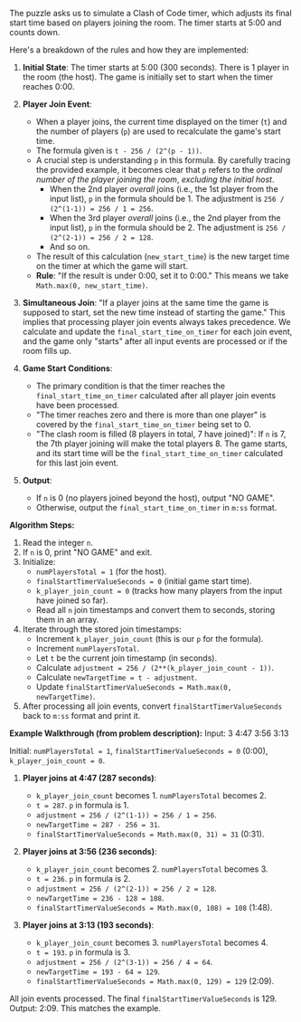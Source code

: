 The puzzle asks us to simulate a Clash of Code timer, which adjusts its final start time based on players joining the room. The timer starts at 5:00 and counts down.

Here's a breakdown of the rules and how they are implemented:

1.  **Initial State**: The timer starts at 5:00 (300 seconds). There is 1 player in the room (the host). The game is initially set to start when the timer reaches 0:00.

2.  **Player Join Event**:
    *   When a player joins, the current time displayed on the timer (`t`) and the number of players (`p`) are used to recalculate the game's start time.
    *   The formula given is `t - 256 / (2^(p - 1))`.
    *   A crucial step is understanding `p` in this formula. By carefully tracing the provided example, it becomes clear that `p` refers to the *ordinal number of the player joining the room*, *excluding the initial host*.
        *   When the 2nd player *overall* joins (i.e., the 1st player from the input list), `p` in the formula should be 1. The adjustment is `256 / (2^(1-1)) = 256 / 1 = 256`.
        *   When the 3rd player *overall* joins (i.e., the 2nd player from the input list), `p` in the formula should be 2. The adjustment is `256 / (2^(2-1)) = 256 / 2 = 128`.
        *   And so on.
    *   The result of this calculation (`new_start_time`) is the new target time on the timer at which the game will start.
    *   **Rule**: "If the result is under 0:00, set it to 0:00." This means we take `Math.max(0, new_start_time)`.

3.  **Simultaneous Join**: "If a player joins at the same time the game is supposed to start, set the new time instead of starting the game." This implies that processing player join events always takes precedence. We calculate and update the `final_start_time_on_timer` for each join event, and the game only "starts" after all input events are processed or if the room fills up.

4.  **Game Start Conditions**:
    *   The primary condition is that the timer reaches the `final_start_time_on_timer` calculated after all player join events have been processed.
    *   "The timer reaches zero and there is more than one player" is covered by the `final_start_time_on_timer` being set to 0.
    *   "The clash room is filled (8 players in total, 7 have joined)": If `n` is 7, the 7th player joining will make the total players 8. The game starts, and its start time will be the `final_start_time_on_timer` calculated for this last join event.

5.  **Output**:
    *   If `n` is 0 (no players joined beyond the host), output "NO GAME".
    *   Otherwise, output the `final_start_time_on_timer` in `m:ss` format.

**Algorithm Steps:**

1.  Read the integer `n`.
2.  If `n` is 0, print "NO GAME" and exit.
3.  Initialize:
    *   `numPlayersTotal = 1` (for the host).
    *   `finalStartTimerValueSeconds = 0` (initial game start time).
    *   `k_player_join_count = 0` (tracks how many players from the input have joined so far).
    *   Read all `n` join timestamps and convert them to seconds, storing them in an array.
4.  Iterate through the stored join timestamps:
    *   Increment `k_player_join_count` (this is our `p` for the formula).
    *   Increment `numPlayersTotal`.
    *   Let `t` be the current join timestamp (in seconds).
    *   Calculate `adjustment = 256 / (2**(k_player_join_count - 1))`.
    *   Calculate `newTargetTime = t - adjustment`.
    *   Update `finalStartTimerValueSeconds = Math.max(0, newTargetTime)`.
5.  After processing all join events, convert `finalStartTimerValueSeconds` back to `m:ss` format and print it.

**Example Walkthrough (from problem description):**
Input:
3
4:47
3:56
3:13

Initial: `numPlayersTotal = 1`, `finalStartTimerValueSeconds = 0` (0:00), `k_player_join_count = 0`.

1.  **Player joins at 4:47 (287 seconds)**:
    *   `k_player_join_count` becomes 1. `numPlayersTotal` becomes 2.
    *   `t = 287`. `p` in formula is 1.
    *   `adjustment = 256 / (2^(1-1)) = 256 / 1 = 256`.
    *   `newTargetTime = 287 - 256 = 31`.
    *   `finalStartTimerValueSeconds = Math.max(0, 31) = 31` (0:31).

2.  **Player joins at 3:56 (236 seconds)**:
    *   `k_player_join_count` becomes 2. `numPlayersTotal` becomes 3.
    *   `t = 236`. `p` in formula is 2.
    *   `adjustment = 256 / (2^(2-1)) = 256 / 2 = 128`.
    *   `newTargetTime = 236 - 128 = 108`.
    *   `finalStartTimerValueSeconds = Math.max(0, 108) = 108` (1:48).

3.  **Player joins at 3:13 (193 seconds)**:
    *   `k_player_join_count` becomes 3. `numPlayersTotal` becomes 4.
    *   `t = 193`. `p` in formula is 3.
    *   `adjustment = 256 / (2^(3-1)) = 256 / 4 = 64`.
    *   `newTargetTime = 193 - 64 = 129`.
    *   `finalStartTimerValueSeconds = Math.max(0, 129) = 129` (2:09).

All join events processed. The final `finalStartTimerValueSeconds` is 129.
Output: 2:09. This matches the example.